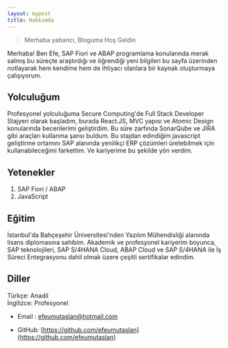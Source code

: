 ```yaml
---
layout: mypost
title: Hakkımda
---
```


> Merhaba yabancı, Bloguma Hoş Geldin

Merhaba! Ben Efe, SAP Fiori ve ABAP programlama konularında merak salmış bu süreçte araştırdığı ve öğrendiği yeni bilgileri bu sayfa üzerinden notlayarak hem kendime hem de ihtiyacı olanlara bir kaynak oluşturmaya çalışıyorum.

## Yolculuğum
Profesyonel yolculuğuma Secure Computing'de Full Stack Developer Stajyeri olarak başladım, burada React.JS, MVC yapısı ve Atomic Design konularında becerilerimi geliştirdim. Bu süre zarfında SonarQube ve JIRA gibi araçları kullanma şansı buldum. Bu stajdan edindiğim javascript geliştirme ortamını SAP alanında yenilikçi ERP çözümleri üretebilmek için kullanabileceğimi farkettim. Ve kariyerime bu şekilde yön verdim.

## Yetenekler
1. SAP Fiori / ABAP
2. JavaScript

## Eğitim
İstanbul'da Bahçeşehir Üniversitesi'nden Yazılım Mühendisliği alanında lisans diplomasına sahibim. Akademik ve profesyonel kariyerim boyunca, SAP teknolojileri, SAP S/4HANA Cloud, ABAP Cloud ve SAP S/4HANA ile İş Süreci Entegrasyonu dahil olmak üzere çeşitli sertifikalar edindim.

## Diller
Türkçe: Anadil <br>
İngilizce: Profesyonel

- Email&nbsp;: [efeumutaslan@hotmail.com](mailto:efeumutaslan@hotmail.com)

- GitHub: [https://github.com/efeumutaslan](https://github.com/efeumutaslan)
